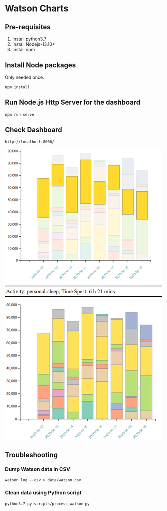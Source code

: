 # Watson Charts

## Pre-requisites

1. Install python3.7
1. Install Nodejs-13.10+
1. Install npm

## Install Node packages

Only needed once.

```
npm install
```

## Run Node.js Http Server for the dashboard

```
npm run serve
```

## Check Dashboard

```
http://localhost:8000/
```

![DemoImage](demo/images/demo1.png)
![DemoImage](demo/images/demo2.png)

## Troubleshooting

### Dump Watson data in CSV

```
watson log --csv > data/watson.csv
```

### Clean data using Python script

```
python3.7 py-scripts/process_watson.py
```


